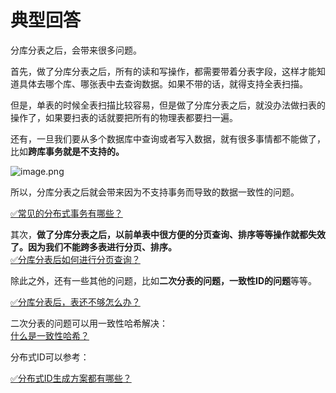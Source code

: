 # 典型回答

分库分表之后，会带来很多问题。

首先，做了分库分表之后，所有的读和写操作，都需要带着分表字段，这样才能知道具体去哪个库、哪张表中去查询数据。如果不带的话，就得支持全表扫描。

但是，单表的时候全表扫描比较容易，但是做了分库分表之后，就没办法做扫表的操作了，如果要扫表的话就要把所有的物理表都要扫一遍。

还有，一旦我们要从多个数据库中查询或者写入数据，就有很多事情都不能做了，比如**跨库事务就是不支持的。**

![image.png](https://cdn.nlark.com/yuque/0/2022/png/5378072/1672305434815-a75a8b9d-add0-46ca-b047-1073d2df0882.png#averageHue=%23fcfcfc&clientId=ucec2720e-7534-4&from=paste&height=654&id=DVvwE&originHeight=654&originWidth=1162&originalType=binary&ratio=1&rotation=0&showTitle=false&size=76282&status=done&style=none&taskId=u307e0def-d637-40f3-a44d-c8f45c92096&title=&width=1162)

所以，分库分表之后就会带来因为不支持事务而导致的数据一致性的问题。

[✅常见的分布式事务有哪些？](https://www.yuque.com/hollis666/fo22bm/yr0lu6?view=doc_embed)

其次，**做了分库分表之后，以前单表中很方便的分页查询、排序等等操作就都失效了。因为我们不能跨多表进行分页、排序。**<br />[✅分库分表后如何进行分页查询？](https://www.yuque.com/hollis666/fo22bm/znu3byuscn503ags?view=doc_embed)

除此之外，还有一些其他的问题，比如**二次分表的问题，一致性ID的问题**等等。

[✅分库分表后，表还不够怎么办？](https://www.yuque.com/hollis666/fo22bm/eczghpx140tsgtgv?view=doc_embed)

二次分表的问题可以用一致性哈希解决：<br />[什么是一致性哈希？](https://www.yuque.com/hollis666/fo22bm/hgx0twgg4t7nqg6v?view=doc_embed)

分布式ID可以参考：

[✅分布式ID生成方案都有哪些？](https://www.yuque.com/hollis666/fo22bm/cdfb2w?view=doc_embed)

